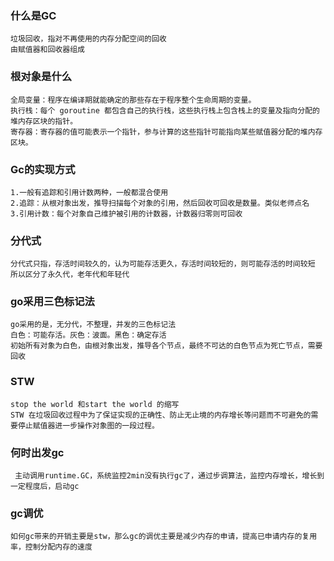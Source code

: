 ### 什么是GC

    垃圾回收，指对不再使用的内存分配空间的回收
    由赋值器和回收器组成
    
### 根对象是什么

    全局变量：程序在编译期就能确定的那些存在于程序整个生命周期的变量。
    执行栈：每个 goroutine 都包含自己的执行栈，这些执行栈上包含栈上的变量及指向分配的堆内存区块的指针。
    寄存器：寄存器的值可能表示一个指针，参与计算的这些指针可能指向某些赋值器分配的堆内存区块。
    
### Gc的实现方式

    1.一般有追踪和引用计数两种，一般都混合使用
    2.追踪：从根对象出发，推导扫描每个对象的引用，然后回收可回收是数量。类似老师点名
    3.引用计数：每个对象自己维护被引用的计数器，计数器归零则可回收
    
### 分代式

    分代式只指，存活时间较久的，认为可能存活更久，存活时间较短的，则可能存活的时间较短
    所以区分了永久代，老年代和年轻代
    
### go采用三色标记法

    go采用的是，无分代，不整理，并发的三色标记法
    白色：可能存活。灰色：波面。黑色：确定存活
    初始所有对象为白色，由根对象出发，推导各个节点，最终不可达的白色节点为死亡节点，需要回收
    
### STW

    stop the world 和start the world 的缩写
    STW 在垃圾回收过程中为了保证实现的正确性、防止无止境的内存增长等问题而不可避免的需要停止赋值器进一步操作对象图的一段过程。
    
### 何时出发gc

     主动调用runtime.GC，系统监控2min没有执行gc了，通过步调算法，监控内存增长，增长到一定程度后，启动gc
     
### gc调优

    如何gc带来的开销主要是stw，那么gc的调优主要是减少内存的申请，提高已申请内存的复用率，控制分配内存的速度